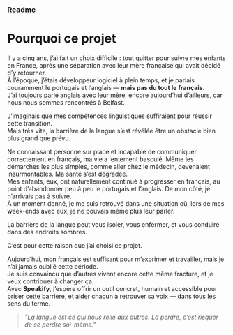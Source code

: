 ### [Readme](https://github.com/BlackSheep-78/speakify/blob/main/README.md)

# Pourquoi ce projet

Il y a cinq ans, j’ai fait un choix difficile : tout quitter pour suivre mes enfants en France, après une séparation avec leur mère française qui avait décidé d’y retourner.  
À l’époque, j’étais développeur logiciel à plein temps, et je parlais couramment le portugais et l’anglais — **mais pas du tout le français**.  
J’ai toujours parlé anglais avec leur mère, encore aujourd’hui d’ailleurs, car nous nous sommes rencontrés à Belfast.

J’imaginais que mes compétences linguistiques suffiraient pour réussir cette transition.  
Mais très vite, la barrière de la langue s’est révélée être un obstacle bien plus grand que prévu.

Ne connaissant personne sur place et incapable de communiquer correctement en français, ma vie a lentement basculé. Même les démarches les plus simples, comme aller chez le médecin, devenaient insurmontables. Ma santé s’est dégradée.  
Mes enfants, eux, ont naturellement continué à progresser en français, au point d’abandonner peu à peu le portugais et l’anglais. De mon côté, je n’arrivais pas à suivre.  
À un moment donné, je me suis retrouvé dans une situation où, lors de mes week-ends avec eux, je ne pouvais même plus leur parler.

La barrière de la langue peut vous isoler, vous enfermer, et vous conduire dans des endroits sombres.  

C’est pour cette raison que j’ai choisi ce projet.

Aujourd’hui, mon français est suffisant pour m’exprimer et travailler, mais je n’ai jamais oublié cette période.  
Je suis convaincu que d’autres vivent encore cette même fracture, et je veux contribuer à changer ça.  
Avec **Speakify**, j’espère offrir un outil concret, humain et accessible pour briser cette barrière, et aider chacun à retrouver sa voix — dans tous les sens du terme.

> *"La langue est ce qui nous relie aux autres. La perdre, c’est risquer de se perdre soi-même."*


